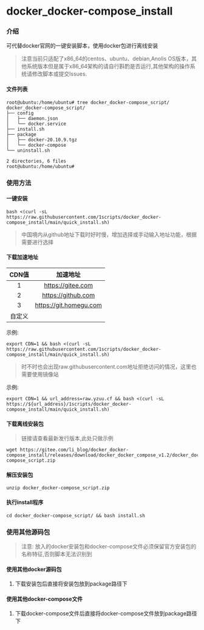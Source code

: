 # docker_docker-compose_install

### 介绍

可代替docker官网的一键安装脚本，使用docker包进行离线安装
> 注意当前只适配了x86_64的centos、ubuntu、debian,Anolis OS版本，其他系统版本但是属于x86_64架构的请自行斟酌是否运行,其他架构的操作系统请修改脚本或提交Issues.

#### 文件列表

```text
root@ubuntu:/home/ubuntu# tree docker_docker-compose_script/
docker_docker-compose_script/
├── config
│   ├── daemon.json
│   └── docker.service
├── install.sh
├── package
│   ├── docker-20.10.9.tgz
│   └── docker-compose
└── uninstall.sh

2 directories, 6 files
root@ubuntu:/home/ubuntu#
```

### 使用方法

#### 一键安装

```shell
bash <(curl -sL https://raw.githubusercontent.com/1scripts/docker_docker-compose_install/main/quick_install.sh)
```

> 中国境内从github地址下载时好时慢，增加选择或手动输入地址功能，根据需要进行选择
#### 下载加速地址
| CDN值| 加速地址|
|:----:|:-----------------:|
|  1   | https://gitee.com |
|  2   | https://github.com |
|  3   | https://git.homegu.com | 
| 自定义|

示例:
```shell
export CDN=1 && bash <(curl -sL https://raw.githubusercontent.com/1scripts/docker_docker-compose_install/main/quick_install.sh)
```

> 时不时也会出现raw.githubusercontent.com地址拒绝访问的情况，这里也需要使用镜像站

示例:
```shell
export CDN=1 && url_address=raw.yzuu.cf && bash <(curl -sL https://${url_address}/1scripts/docker_docker-compose_install/main/quick_install.sh)
```


#### 下载离线安装包

> 链接请查看最新发行版本,此处只做示例

```shell
wget https://gitee.com/li_blog/docker_docker-compose_install/releases/download/docker_docker_compose_v1.2/docker_docker-compose_script.zip
```

#### 解压安装包

```shell
unzip docker_docker-compose_script.zip
```

#### 执行install程序

```shell
cd docker_docker-compose_script/ && bash install.sh
```

### 使用其他源码包

> 注意: 放入的docker安装包和docker-compose文件必须保留官方安装包的名称特征,否则脚本无法识别到

#### 使用其他docker源码包

1. 下载安装包后直接将安装包放到package路径下

#### 使用其他docker-compose文件

1. 下载docker-compose文件后直接将docker-compose文件放到package路径下